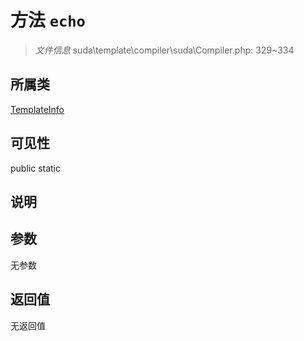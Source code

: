 # 方法 `echo`

> *文件信息* suda\template\compiler\suda\Compiler.php: 329~334

## 所属类 

[TemplateInfo](../TemplateInfo.md)

## 可见性

 public static

## 说明



## 参数


无参数


## 返回值

无返回值
